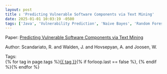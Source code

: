 ```yaml
---
layout: post
title : 'Predicting Vulnerable Software Components via Text Mining'
date: 2025-01-01 10:03:19 -0500
tags: ['Java', 'Vulnerability Prediction', 'Naive Bayes', 'Random Forest', 'Tokenizer']
---
```

Paper: [Predicting Vulnerable Software Components via Text Mining](https://ieeexplore-ieee-org.proxy.library.nd.edu/document/6860243)

Author: Scandariato, R. and Walden, J. and Hovsepyan, A. and Joosen, W.




 Tags:  
        <span>{% for tag in page.tags %}<a href="{{ site.baseurl }}tags/#{{ tag | slugify }}">{{ tag }}</a>{% if forloop.last == false %}, {% endif %}{% endfor %}</span>
